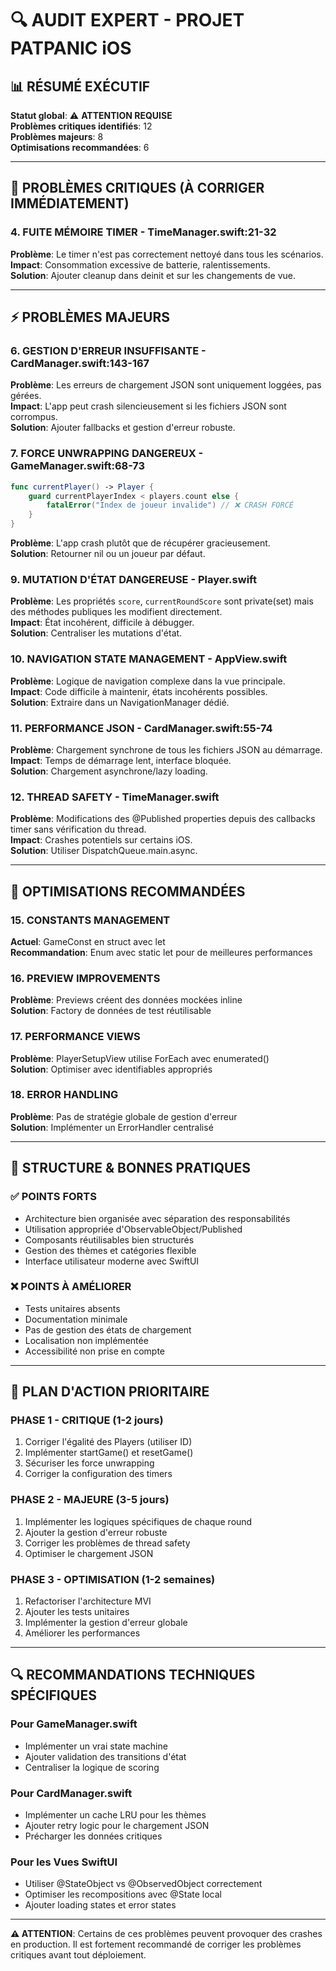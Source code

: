 # 🔍 AUDIT EXPERT - PROJET PATPANIC iOS

## 📊 RÉSUMÉ EXÉCUTIF

**Statut global**: ⚠️ **ATTENTION REQUISE**  
**Problèmes critiques identifiés**: 12  
**Problèmes majeurs**: 8  
**Optimisations recommandées**: 6  

---

## 🚨 PROBLÈMES CRITIQUES (À CORRIGER IMMÉDIATEMENT)





### 4. **FUITE MÉMOIRE TIMER - TimeManager.swift:21-32**
**Problème**: Le timer n'est pas correctement nettoyé dans tous les scénarios.  
**Impact**: Consommation excessive de batterie, ralentissements.  
**Solution**: Ajouter cleanup dans deinit et sur les changements de vue.

---

## ⚡ PROBLÈMES MAJEURS



### 6. **GESTION D'ERREUR INSUFFISANTE - CardManager.swift:143-167**
**Problème**: Les erreurs de chargement JSON sont uniquement loggées, pas gérées.  
**Impact**: L'app peut crash silencieusement si les fichiers JSON sont corrompus.  
**Solution**: Ajouter fallbacks et gestion d'erreur robuste.

### 7. **FORCE UNWRAPPING DANGEREUX - GameManager.swift:68-73**
```swift
func currentPlayer() -> Player {
    guard currentPlayerIndex < players.count else {
        fatalError("Index de joueur invalide") // ❌ CRASH FORCÉ
    }
}
```
**Problème**: L'app crash plutôt que de récupérer gracieusement.  
**Solution**: Retourner nil ou un joueur par défaut.



### 9. **MUTATION D'ÉTAT DANGEREUSE - Player.swift**
**Problème**: Les propriétés `score`, `currentRoundScore` sont private(set) mais des méthodes publiques les modifient directement.  
**Impact**: État incohérent, difficile à débugger.  
**Solution**: Centraliser les mutations d'état.

### 10. **NAVIGATION STATE MANAGEMENT - AppView.swift**
**Problème**: Logique de navigation complexe dans la vue principale.  
**Impact**: Code difficile à maintenir, états incohérents possibles.  
**Solution**: Extraire dans un NavigationManager dédié.

### 11. **PERFORMANCE JSON - CardManager.swift:55-74**
**Problème**: Chargement synchrone de tous les fichiers JSON au démarrage.  
**Impact**: Temps de démarrage lent, interface bloquée.  
**Solution**: Chargement asynchrone/lazy loading.

### 12. **THREAD SAFETY - TimeManager.swift**
**Problème**: Modifications des @Published properties depuis des callbacks timer sans vérification du thread.  
**Impact**: Crashes potentiels sur certains iOS.  
**Solution**: Utiliser DispatchQueue.main.async.

---

## 🔧 OPTIMISATIONS RECOMMANDÉES

### 15. **CONSTANTS MANAGEMENT**
**Actuel**: GameConst en struct avec let  
**Recommandation**: Enum avec static let pour de meilleures performances

### 16. **PREVIEW IMPROVEMENTS**
**Problème**: Previews créent des données mockées inline  
**Solution**: Factory de données de test réutilisable

### 17. **PERFORMANCE VIEWS**
**Problème**: PlayerSetupView utilise ForEach avec enumerated()  
**Solution**: Optimiser avec identifiables appropriés

### 18. **ERROR HANDLING**
**Problème**: Pas de stratégie globale de gestion d'erreur  
**Solution**: Implémenter un ErrorHandler centralisé

---

## 📁 STRUCTURE & BONNES PRATIQUES

### ✅ **POINTS FORTS**
- Architecture bien organisée avec séparation des responsabilités
- Utilisation appropriée d'ObservableObject/Published
- Composants réutilisables bien structurés
- Gestion des thèmes et catégories flexible
- Interface utilisateur moderne avec SwiftUI

### ❌ **POINTS À AMÉLIORER**
- Tests unitaires absents
- Documentation minimale
- Pas de gestion des états de chargement
- Localisation non implémentée
- Accessibilité non prise en compte

---

## 🎯 PLAN D'ACTION PRIORITAIRE

### **PHASE 1 - CRITIQUE (1-2 jours)**
1. Corriger l'égalité des Players (utiliser ID)
2. Implémenter startGame() et resetGame()
3. Sécuriser les force unwrapping
4. Corriger la configuration des timers

### **PHASE 2 - MAJEURE (3-5 jours)**
1. Implémenter les logiques spécifiques de chaque round
2. Ajouter la gestion d'erreur robuste
3. Corriger les problèmes de thread safety
4. Optimiser le chargement JSON

### **PHASE 3 - OPTIMISATION (1-2 semaines)**
1. Refactoriser l'architecture MVI
2. Ajouter les tests unitaires
3. Implémenter la gestion d'erreur globale
4. Améliorer les performances

---

## 🔍 **RECOMMANDATIONS TECHNIQUES SPÉCIFIQUES**

### **Pour GameManager.swift**
- Implémenter un vrai state machine
- Ajouter validation des transitions d'état
- Centraliser la logique de scoring

### **Pour CardManager.swift**  
- Implémenter un cache LRU pour les thèmes
- Ajouter retry logic pour le chargement JSON
- Précharger les données critiques

### **Pour les Vues SwiftUI**
- Utiliser @StateObject vs @ObservedObject correctement
- Optimiser les recompositions avec @State local
- Ajouter loading states et error states

---

**⚠️ ATTENTION**: Certains de ces problèmes peuvent provoquer des crashes en production. Il est fortement recommandé de corriger les problèmes critiques avant tout déploiement.
